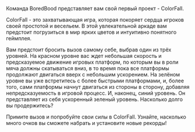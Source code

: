 Команда BoredBood представляет вам свой первый проект - ColorFall. 

ColorFall - это захватывающая игра, которая покоряет сердца игроков своей простотой и весельем. В этой увлекательной аркаде вам предстоит погрузиться в мир ярких цветов и интуитивно понятного геймплея. 

Вам предстоит бросить вызов самому себе, выбрав один из трёх уровней. На красном уровне вас ждет небольшая скорость и предсказуемое движение игровых платформ, по которым вы в роли мяча должны скатываться вниз, в то время пока все платформы продолжают двигаться вверх с небольшим ускорением.  На зелёном уровне вы уже встретитесь с более быстрыми платформами, и, более того, сами платформы начнут двигаться из стороны в сторону, добавляя непредсказуемость в игровой процесс. И, наконец, синий уровень. Он представляет из себя ускоренный зеленый уровень. Насколько долго вы продержитесь? 

Примите вызов и попробуйте свои силы в ColorFall. Узнайте, насколько много очков вы сможете набрать и установите новые рекорды!
